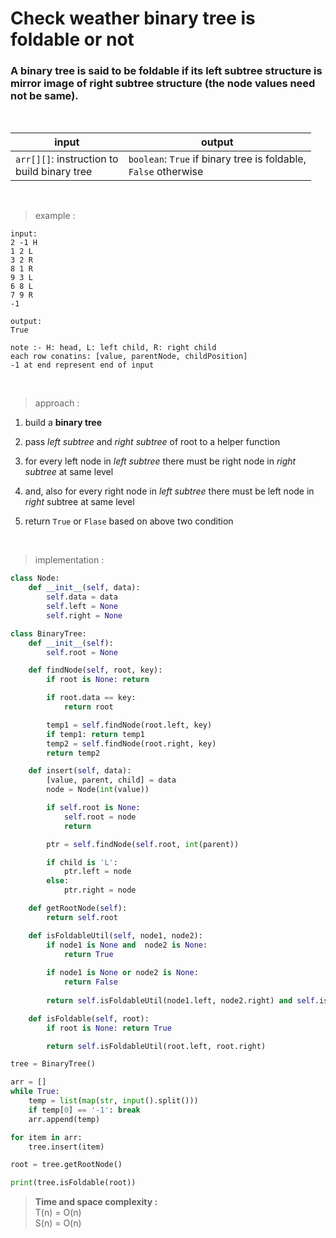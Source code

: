 # Check weather binary tree is foldable or not

### A binary tree is said to be foldable if its left subtree structure is mirror image of right subtree structure (the node values need not be same).

<br>

| input | output |
| --- | --- |
| `arr[][]`: instruction to <br> build binary tree | `boolean`: `True` if binary tree is foldable, <br> `False` otherwise |

<br>

> example :

```
input:
2 -1 H
1 2 L
3 2 R
8 1 R
9 3 L
6 8 L
7 9 R
-1

output:
True
```
```
note :- H: head, L: left child, R: right child
each row conatins: [value, parentNode, childPosition]
-1 at end represent end of input
```

<br>

> approach :

1. build a **binary tree**

2. pass *left subtree* and *right subtree* of root to a helper function

3. for every left node in *left subtree* there must be right node in *right subtree* at same level

4. and, also for every right node in *left subtree* there must be left node in *right* subtree at same level

5. return `True` or `Flase` based on above two condition

<br>

> implementation :

```python
class Node:
    def __init__(self, data):
        self.data = data
        self.left = None
        self.right = None

class BinaryTree:
    def __init__(self):
        self.root = None

    def findNode(self, root, key):
        if root is None: return

        if root.data == key:
            return root

        temp1 = self.findNode(root.left, key)
        if temp1: return temp1
        temp2 = self.findNode(root.right, key)
        return temp2

    def insert(self, data):
        [value, parent, child] = data
        node = Node(int(value))

        if self.root is None:
            self.root = node
            return

        ptr = self.findNode(self.root, int(parent))

        if child is 'L':
            ptr.left = node
        else:
            ptr.right = node

    def getRootNode(self):
        return self.root

    def isFoldableUtil(self, node1, node2):
        if node1 is None and  node2 is None:
            return True 
        
        if node1 is None or node2 is None:
            return False 
        
        return self.isFoldableUtil(node1.left, node2.right) and self.isFoldableUtil(node1.right, node2.left)

    def isFoldable(self, root):
        if root is None: return True 

        return self.isFoldableUtil(root.left, root.right)

tree = BinaryTree()

arr = []
while True:
    temp = list(map(str, input().split()))
    if temp[0] == '-1': break
    arr.append(temp)

for item in arr:
    tree.insert(item)

root = tree.getRootNode()

print(tree.isFoldable(root))
```

> **Time and space complexity :**
<br>T(n) = O(n)
<br>S(n) = O(n)